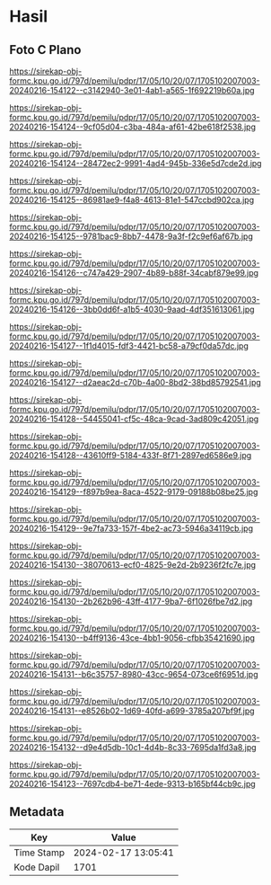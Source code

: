 # Hasil

## Foto C Plano

https://sirekap-obj-formc.kpu.go.id/797d/pemilu/pdpr/17/05/10/20/07/1705102007003-20240216-154122--c3142940-3e01-4ab1-a565-1f692219b60a.jpg

https://sirekap-obj-formc.kpu.go.id/797d/pemilu/pdpr/17/05/10/20/07/1705102007003-20240216-154124--9cf05d04-c3ba-484a-af61-42be618f2538.jpg

https://sirekap-obj-formc.kpu.go.id/797d/pemilu/pdpr/17/05/10/20/07/1705102007003-20240216-154124--28472ec2-9991-4ad4-945b-336e5d7cde2d.jpg

https://sirekap-obj-formc.kpu.go.id/797d/pemilu/pdpr/17/05/10/20/07/1705102007003-20240216-154125--86981ae9-f4a8-4613-81e1-547ccbd902ca.jpg

https://sirekap-obj-formc.kpu.go.id/797d/pemilu/pdpr/17/05/10/20/07/1705102007003-20240216-154125--9781bac9-8bb7-4478-9a3f-f2c9ef6af67b.jpg

https://sirekap-obj-formc.kpu.go.id/797d/pemilu/pdpr/17/05/10/20/07/1705102007003-20240216-154126--c747a429-2907-4b89-b88f-34cabf879e99.jpg

https://sirekap-obj-formc.kpu.go.id/797d/pemilu/pdpr/17/05/10/20/07/1705102007003-20240216-154126--3bb0dd6f-a1b5-4030-9aad-4df351613061.jpg

https://sirekap-obj-formc.kpu.go.id/797d/pemilu/pdpr/17/05/10/20/07/1705102007003-20240216-154127--1f1d4015-fdf3-4421-bc58-a79cf0da57dc.jpg

https://sirekap-obj-formc.kpu.go.id/797d/pemilu/pdpr/17/05/10/20/07/1705102007003-20240216-154127--d2aeac2d-c70b-4a00-8bd2-38bd85792541.jpg

https://sirekap-obj-formc.kpu.go.id/797d/pemilu/pdpr/17/05/10/20/07/1705102007003-20240216-154128--54455041-cf5c-48ca-9cad-3ad809c42051.jpg

https://sirekap-obj-formc.kpu.go.id/797d/pemilu/pdpr/17/05/10/20/07/1705102007003-20240216-154128--43610ff9-5184-433f-8f71-2897ed6586e9.jpg

https://sirekap-obj-formc.kpu.go.id/797d/pemilu/pdpr/17/05/10/20/07/1705102007003-20240216-154129--f897b9ea-8aca-4522-9179-09188b08be25.jpg

https://sirekap-obj-formc.kpu.go.id/797d/pemilu/pdpr/17/05/10/20/07/1705102007003-20240216-154129--9e7fa733-157f-4be2-ac73-5946a34119cb.jpg

https://sirekap-obj-formc.kpu.go.id/797d/pemilu/pdpr/17/05/10/20/07/1705102007003-20240216-154130--38070613-ecf0-4825-9e2d-2b9236f2fc7e.jpg

https://sirekap-obj-formc.kpu.go.id/797d/pemilu/pdpr/17/05/10/20/07/1705102007003-20240216-154130--2b262b96-43ff-4177-9ba7-6f1026fbe7d2.jpg

https://sirekap-obj-formc.kpu.go.id/797d/pemilu/pdpr/17/05/10/20/07/1705102007003-20240216-154130--b4ff9136-43ce-4bb1-9056-cfbb35421690.jpg

https://sirekap-obj-formc.kpu.go.id/797d/pemilu/pdpr/17/05/10/20/07/1705102007003-20240216-154131--b6c35757-8980-43cc-9654-073ce6f6951d.jpg

https://sirekap-obj-formc.kpu.go.id/797d/pemilu/pdpr/17/05/10/20/07/1705102007003-20240216-154131--e8526b02-1d69-40fd-a699-3785a207bf9f.jpg

https://sirekap-obj-formc.kpu.go.id/797d/pemilu/pdpr/17/05/10/20/07/1705102007003-20240216-154132--d9e4d5db-10c1-4d4b-8c33-7695da1fd3a8.jpg

https://sirekap-obj-formc.kpu.go.id/797d/pemilu/pdpr/17/05/10/20/07/1705102007003-20240216-154123--7697cdb4-be71-4ede-9313-b165bf44cb9c.jpg


## Metadata

| Key        | Value               |
| ---------- | ------------------- |
| Time Stamp | 2024-02-17 13:05:41 |
| Kode Dapil | 1701                |



